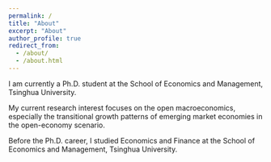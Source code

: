 ```yaml
---
permalink: /
title: "About"
excerpt: "About"
author_profile: true
redirect_from: 
  - /about/
  - /about.html
---
```



I am currently a Ph.D. student at the School of Economics and Management, Tsinghua University.

My current research interest focuses on the open macroeconomics, especially the transitional growth patterns of emerging market economies in the open-economy scenario.

Before the Ph.D. career, I studied Economics and Finance at the School of Economics and Management, Tsinghua University.

